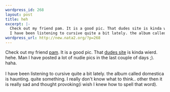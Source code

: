 ```yaml
--- 
wordpress_id: 268
layout: post
title: heh
excerpt: |-
  Check out my friend pam. It is a good pic. That dudes site is kinda wierd. hehe. Man I have posted a lot of nudie pics in the last couple of days ;). haha.
  I have been listening to cursive quite a bit lately. the album called domestica is haunting. quite something. I really don't know...
wordpress_url: http://new.nata2.org/?p=268
---
```

Check out my friend <a href="http://www.modernpinups.com/beautifulpam.JPG">pam</a>. It is a good pic. That <a href="http://www.modernpinups.com/">dudes site</a> is kinda wierd. hehe. Man I have posted a lot of nudie pics in the last couple of days ;). haha.
<br/><br/>I have been listening to cursive quite a bit lately. the album called domestica is haunting. quite something. I really don't know what to think.. other then it is really sad and thought provoking(i wish I knew how to spell that word).
